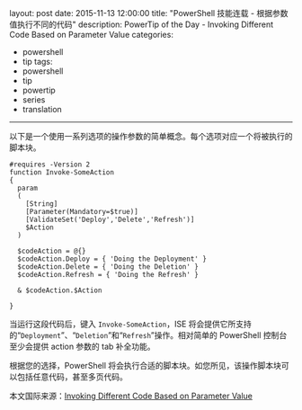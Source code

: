 layout: post
date: 2015-11-13 12:00:00
title: "PowerShell 技能连载 - 根据参数值执行不同的代码"
description: PowerTip of the Day - Invoking Different Code Based on Parameter Value
categories:
- powershell
- tip
tags:
- powershell
- tip
- powertip
- series
- translation
---
以下是一个使用一系列选项的操作参数的简单概念。每个选项对应一个将被执行的脚本块。

    #requires -Version 2
    function Invoke-SomeAction
    {
      param
      (
        [String]
        [Parameter(Mandatory=$true)]
        [ValidateSet('Deploy','Delete','Refresh')]
        $Action
      )
    
      $codeAction = @{}
      $codeAction.Deploy = { 'Doing the Deployment' }
      $codeAction.Delete = { 'Doing the Deletion' }
      $codeAction.Refresh = { 'Doing the Refresh' }
    
      & $codeAction.$Action
    
    }

当运行这段代码后，键入 `Invoke-SomeAction`，ISE 将会提供它所支持的“`Deployment`”、“`Deletion`”和“`Refresh`”操作。相对简单的 PowerShell 控制台至少会提供 action 参数的 tab 补全功能。

根据您的选择，PowerShell 将会执行合适的脚本块。如您所见，该操作脚本块可以包括任意代码，甚至多页代码。

<!--more-->
本文国际来源：[Invoking Different Code Based on Parameter Value](http://community.idera.com/powershell/powertips/b/tips/posts/invoking-different-code-based-on-parameter-value)
